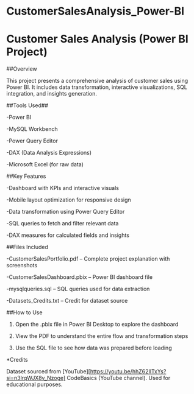 # CustomerSalesAnalysis_Power-BI
# **Customer Sales Analysis (Power BI Project)**

##Overview

This project presents a comprehensive analysis of customer sales using Power BI. It includes data transformation, interactive visualizations, SQL integration, and insights generation.

##Tools Used##

-Power BI

-MySQL Workbench

-Power Query Editor

-DAX (Data Analysis Expressions)

-Microsoft Excel (for raw data)


##Key Features

-Dashboard with KPIs and interactive visuals

-Mobile layout optimization for responsive design

-Data transformation using Power Query Editor

-SQL queries to fetch and filter relevant data

-DAX measures for calculated fields and insights


##Files Included

-CustomerSalesPortfolio.pdf – Complete project explanation with screenshots

-CustomerSalesDashboard.pbix – Power BI dashboard file

-mysqlqueries.sql – SQL queries used for data extraction

-Datasets_Credits.txt – Credit for dataset source


##How to Use

1. Open the .pbix file in Power BI Desktop to explore the dashboard


2. View the PDF to understand the entire flow and transformation steps


3. Use the SQL file to see how data was prepared before loading



*Credits

Dataset sourced from [YouTube][https://youtu.be/hhZ62IlTxYs?si=n3lrqWJX8v_Nzoge]  CodeBasics (YouTube channel). Used for educational purposes.
